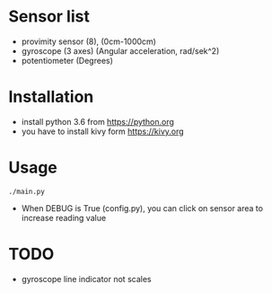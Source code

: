 Sensor list
===========

- provimity sensor (8), (0cm-1000cm)
- gyroscope (3 axes) (Angular acceleration, rad/sek^2)
- potentiometer (Degrees)


Installation
============
* install python 3.6 from https://python.org
* you have to install kivy form https://kivy.org

Usage
=====
`./main.py`

* When DEBUG is True (config.py), you can click on sensor area to increase reading value


TODO
====

* gyroscope line indicator not scales
